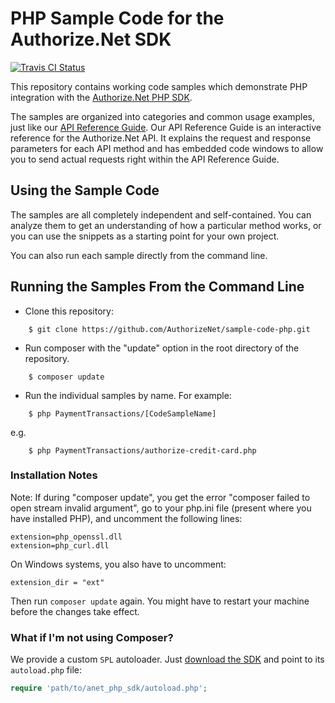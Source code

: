 # PHP Sample Code for the Authorize.Net SDK
[![Travis CI Status](https://travis-ci.org/AuthorizeNet/sample-code-php.svg?branch=master)](https://travis-ci.org/AuthorizeNet/sample-code-php)

This repository contains working code samples which demonstrate PHP integration with the [Authorize.Net PHP SDK](https://github.com/AuthorizeNet/sdk-php).

The samples are organized into categories and common usage examples, just like our [API Reference Guide](http://developer.authorize.net/api/reference). Our API Reference Guide is an interactive reference for the Authorize.Net API. It explains the request and response parameters for each API method and has embedded code windows to allow you to send actual requests right within the API Reference Guide.


## Using the Sample Code

The samples are all completely independent and self-contained. You can analyze them to get an understanding of how a particular method works, or you can use the snippets as a starting point for your own project.

You can also run each sample directly from the command line.

## Running the Samples From the Command Line
* Clone this repository:
```
    $ git clone https://github.com/AuthorizeNet/sample-code-php.git
```
* Run composer with the "update" option in the root directory of the repository.
```
    $ composer update
```
* Run the individual samples by name. For example:
```
    $ php PaymentTransactions/[CodeSampleName]
```
e.g.
```
    $ php PaymentTransactions/authorize-credit-card.php
```

### Installation Notes
Note: If during "composer update", you get the error "composer failed to open stream invalid argument", go to your php.ini file (present where you have installed PHP), and uncomment the following lines:
```
extension=php_openssl.dll
extension=php_curl.dll
```
On Windows systems, you also have to uncomment:
```
extension_dir = "ext"
```
Then run `composer update` again. You might have to restart your machine before the changes take effect.

### What if I'm not using Composer?
We provide a custom `SPL` autoloader. Just [download the SDK](https://github.com/AuthorizeNet/sdk-php/releases) and point to its `autoload.php` file:

```php
require 'path/to/anet_php_sdk/autoload.php';
```
